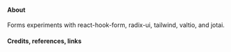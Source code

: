 #### About

Forms experiments with react-hook-form, radix-ui, tailwind, valtio, and jotai.

#### Credits, references, links
